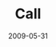 ---
layout: message
category: message
series: "Roadmap For A Revolution"
title: "Call"
date: 2009-05-31
audio-description: "Brian Tome, Jason Singh and Will and Beth Skillman discuss what a \"call\" is and how we obey it."
audio: "http://s3.amazonaws.com/crossroadsaudiomessages/Roadmap3.mp3"
audio-title: "Call"
audio-duration: "38&#58;11"
video-description: "Brian Tome, Jason Singh and Will and Beth Skillman discuss what a \"call\" is and how we obey it."
video-title: "Call"
video: "https://s3.amazonaws.com/crossroadsvideomessages/Roadmap3.mp4"
video-poster: "https://www.crossroads.net/uploadedfiles/Roadmap3-still.jpg"
program-description: ""
program: "http://www.crossroads.net/players/media/hq/0530_31Program.pdf"
program-title: "Call (Program)"
notes-description: " "
notes: "http://www.crossroads.net/players/media/hq/SN_05_30-31_09.pdf "
notes-title: "Call (Study Notes)"
---